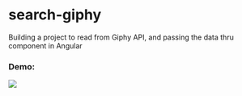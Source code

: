 # search-giphy

Building a project to read from Giphy API, and passing the data thru component in Angular 




### Demo:

![](https://github.com/Nancy-UXE/search-giphy/blob/main/src/demo.gif)
